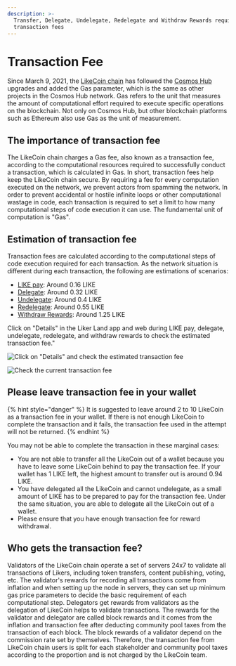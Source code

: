```yaml
---
description: >-
  Transfer, Delegate, Undelegate, Redelegate and Withdraw Rewards requires
  transaction fees
---
```


# Transaction Fee

Since March 9, 2021, the [LikeCoin chain](https://www.mintscan.io/likecoin) has followed the [Cosmos Hub](https://hub.cosmos.network/) upgrades and added the Gas parameter, which is the same as other projects in the Cosmos Hub network. Gas refers to the unit that measures the amount of computational effort required to execute specific operations on the blockchain. Not only on Cosmos Hub, but other blockchain platforms such as Ethereum also use Gas as the unit of measurement.

## The importance of transaction fee

The LikeCoin chain charges a Gas fee, also known as a transaction fee, according to the computational resources required to successfully conduct a transaction, which is calculated in Gas. In short, transaction fees help keep the LikeCoin chain secure. By requiring a fee for every computation executed on the network, we prevent actors from spamming the network. In order to prevent accidental or hostile infinite loops or other computational wastage in code, each transaction is required to set a limit to how many computational steps of code execution it can use. The fundamental unit of computation is "Gas".

## Estimation of transaction fee

Transaction fees are calculated according to the computational steps of code execution required for each transaction. As the network situation is different during each transaction, the following are estimations of scenarios:

* [LIKE pay](like-pay.md): Around 0.16 LIKE
* [Delegate](../stake/delegation-of-likecoin/): Around 0.32 LIKE
* [Undelegate](../stake/undelegation-of-likecoin/): Around 0.4 LIKE&#x20;
* [Redelegate](../stake/redelegation-of-likecoin/): Around 0.55 LIKE
* [Withdraw Rewards](../stake/delegation-of-likecoin/#step-3-relax-and-withdraw-rewards): Around 1.25 LIKE

Click on "Details" in the Liker Land app and web during LIKE pay, delegate, undelegate, redelegate, and withdraw rewards to check the estimated transaction fee."

![Click on "Details" and check the estimated transaction fee](../../.gitbook/assets/like-pay-4-en.png)

![Check the current transaction fee](../../.gitbook/assets/1620197765521.png)

## Please leave transaction fee in your wallet

{% hint style="danger" %}
It is suggested to leave around 2 to 10 LikeCoin as a transaction fee in your wallet. If there is not enough LikeCoin to complete the transaction and it fails, the transaction fee used in the attempt will not be returned.
{% endhint %}

You may not be able to complete the transaction in these marginal cases:

* You are not able to transfer all the LikeCoin out of a wallet because you have to leave some LikeCoin behind to pay the transaction fee. If your wallet has 1 LIKE left, the highest amount to transfer out is around 0.94 LIKE.
* You have delegated all the LikeCoin and cannot undelegate, as a small amount of LIKE has to be prepared to pay for the transaction fee. Under the same situation, you are able to delegate all the LikeCoin out of a wallet.
* Please ensure that you have enough transaction fee for reward withdrawal.

## Who gets the transaction fee?

Validators of the LikeCoin chain operate a set of servers 24x7 to validate all transactions of Likers, including token transfers, content publishing, voting, etc. The validator's rewards for recording all transactions come from inflation and when setting up the node in servers, they can set up minimum gas price parameters to decide the basic requirement of each computational step. Delegators get rewards from validators as the delegation of LikeCoin helps to validate transactions. The rewards for the validator and delegator are called block rewards and it comes from the inflation and transaction fee after deducting community pool taxes from the transaction of each block. The block rewards of a validator depend on the commission rate set by themselves. Therefore, the transaction fee from LikeCoin chain users is split for each stakeholder and community pool taxes according to the proportion and is not charged by the LikeCoin team.
